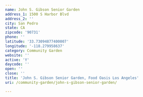 ```yaml
---
name: John S. Gibson Senior Garden
address_1: 1500 S Harbor Blvd
address_2: ''
city: San Pedro
state: CA
zipcode: '90731'
phone: ''
latitude: '33.73094877400007'
longitude: '-118.279958637'
category: Community Garden
website: ''
active: 'Y'
daycode: ''
open: ''
close: ''
title: 'John S. Gibson Senior Garden, Food Oasis Los Angeles'
uri: /community-garden/john-s-gibson-senior-garden/

---
```

